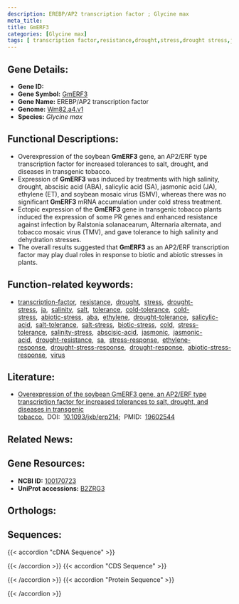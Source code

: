 ```yaml
---
description: EREBP/AP2 transcription factor ; Glycine max
meta_title:
title: GmERF3
categories: [Glycine max]
tags: [ transcription factor,resistance,drought,stress,drought stress,ja,salinity,salt,tolerance,cold tolerance,cold stress,abiotic stress,aba,ethylene,drought tolerance,salicylic acid,salt tolerance,salt stress,biotic stress,cold,stress tolerance,salinity stress,abscisic acid,jasmonic,jasmonic acid,drought resistance,sa,stress response,ethylene response,drought stress response,drought response,abiotic stress response,virus ]
---
```


## Gene Details:
- **Gene ID:** []()
- **Gene Symbol:** <u>GmERF3</u>
- **Gene Name:** EREBP/AP2 transcription factor
- **Genome:** [Wm82.a4.v1](https://legacy.soybase.org/GlycineBlastPages/blast_descriptions.php)
- **Species:** *Glycine max*

## Functional Descriptions:
   - Overexpression of the soybean **GmERF3** gene, an AP2/ERF type transcription factor for increased tolerances to salt, drought, and diseases in transgenic tobacco.
   - Expression of **GmERF3** was induced by treatments with high salinity, drought, abscisic acid (ABA), salicylic acid (SA), jasmonic acid (JA), ethylene (ET), and soybean mosaic virus (SMV), whereas there was no significant **GmERF3** mRNA accumulation under cold stress treatment.
   - Ectopic expression of the **GmERF3** gene in transgenic tobacco plants induced the expression of some PR genes and enhanced resistance against infection by Ralstonia solanacearum, Alternaria alternata, and tobacco mosaic virus (TMV), and gave tolerance to high salinity and dehydration stresses.
   - The overall results suggested that **GmERF3** as an AP2/ERF transcription factor may play dual roles in response to biotic and abiotic stresses in plants.

## Function-related keywords:
   - [transcription-factor](/tags/transcription-factor/),&nbsp;&nbsp;[resistance](/tags/resistance/),&nbsp;&nbsp;[drought](/tags/drought/),&nbsp;&nbsp;[stress](/tags/stress/),&nbsp;&nbsp;[drought-stress](/tags/drought-stress/),&nbsp;&nbsp;[ja](/tags/ja/),&nbsp;&nbsp;[salinity](/tags/salinity/),&nbsp;&nbsp;[salt](/tags/salt/),&nbsp;&nbsp;[tolerance](/tags/tolerance/),&nbsp;&nbsp;[cold-tolerance](/tags/cold-tolerance/),&nbsp;&nbsp;[cold-stress](/tags/cold-stress/),&nbsp;&nbsp;[abiotic-stress](/tags/abiotic-stress/),&nbsp;&nbsp;[aba](/tags/aba/),&nbsp;&nbsp;[ethylene](/tags/ethylene/),&nbsp;&nbsp;[drought-tolerance](/tags/drought-tolerance/),&nbsp;&nbsp;[salicylic-acid](/tags/salicylic-acid/),&nbsp;&nbsp;[salt-tolerance](/tags/salt-tolerance/),&nbsp;&nbsp;[salt-stress](/tags/salt-stress/),&nbsp;&nbsp;[biotic-stress](/tags/biotic-stress/),&nbsp;&nbsp;[cold](/tags/cold/),&nbsp;&nbsp;[stress-tolerance](/tags/stress-tolerance/),&nbsp;&nbsp;[salinity-stress](/tags/salinity-stress/),&nbsp;&nbsp;[abscisic-acid](/tags/abscisic-acid/),&nbsp;&nbsp;[jasmonic](/tags/jasmonic/),&nbsp;&nbsp;[jasmonic-acid](/tags/jasmonic-acid/),&nbsp;&nbsp;[drought-resistance](/tags/drought-resistance/),&nbsp;&nbsp;[sa](/tags/sa/),&nbsp;&nbsp;[stress-response](/tags/stress-response/),&nbsp;&nbsp;[ethylene-response](/tags/ethylene-response/),&nbsp;&nbsp;[drought-stress-response](/tags/drought-stress-response/),&nbsp;&nbsp;[drought-response](/tags/drought-response/),&nbsp;&nbsp;[abiotic-stress-response](/tags/abiotic-stress-response/),&nbsp;&nbsp;[virus](/tags/virus/)

## Literature:
   - [Overexpression of the soybean GmERF3 gene, an AP2/ERF type transcription factor for increased tolerances to salt, drought, and diseases in transgenic tobacco.](https://doi.org/10.1093/jxb/erp214)&nbsp;&nbsp;DOI:&nbsp;&nbsp;[10.1093/jxb/erp214](https://doi.org/10.1093/jxb/erp214);&nbsp;&nbsp;PMID:&nbsp;&nbsp;[19602544](https://pubmed.ncbi.nlm.nih.gov/19602544/)

## Related News:

## Gene Resources:
- **NCBI ID:**  [100170723](https://www.ncbi.nlm.nih.gov/gene/?term=100170723)
- **UniProt accessions:**  [B2ZRG3](https://www.uniprot.org/uniprotkb/B2ZRG3/entry)

## Orthologs:

## Sequences:
{{< accordion "cDNA Sequence" >}}

{{< /accordion >}}
{{< accordion "CDS Sequence" >}}

{{< /accordion >}}
{{< accordion "Protein Sequence" >}}

{{< /accordion >}}
